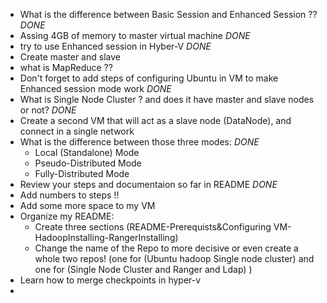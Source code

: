 -   What is the difference between Basic Session and Enhanced Session ?? *DONE*
-   Assing 4GB of memory to master virtual machine *DONE*
-   try to use Enhanced session in Hyber-V *DONE*
-   Create master and slave
-   what is MapReduce ??
-   Don't forget to add steps of configuring Ubuntu in VM to make Enhanced session mode work *DONE*
-   What is Single Node Cluster ? and does it have master and slave nodes or not? *DONE*
-   Create a second VM that will act as a slave node (DataNode), and connect in a single network
-   What is the difference between those three modes:  *DONE*
    -   Local (Standalone) Mode
    -   Pseudo-Distributed Mode
    -   Fully-Distributed Mode
- Review your steps and documentaion so far in README *DONE*
-   Add numbers to steps !!
-   Add some more space to my VM
-   Organize my README:  
    -   Create three sections (README-Prerequists&Configuring VM-HadoopInstalling-RangerInstalling)
    -   Change the name of the Repo to more decisive or even create a whole two repos! (one for (Ubuntu hadoop Single node cluster) and one for (Single Node Cluster and Ranger and Ldap) )
-   Learn how to merge checkpoints in hyper-v  
-   